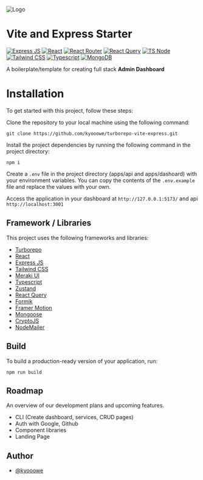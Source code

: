 ![Logo](https://media.giphy.com/media/JpV8LLfdgdqi4/giphy.gif)

# Vite and Express Starter
[![Express JS](https://img.shields.io/badge/Express.js-000000?style=for-the-badge&logo=express&logoColor=white)]()
[![React](https://img.shields.io/badge/React-20232A?style=for-the-badge&logo=react&logoColor=61DAFB)]()
[![React Router](https://img.shields.io/badge/React_Router-CA4245?style=for-the-badge&logo=react-router&logoColor=white)]()
[![React Query](https://img.shields.io/badge/React_Query-FF4154?style=for-the-badge&logo=React_Query&logoColor=white)]()
[![TS Node](https://img.shields.io/badge/ts--node-3178C6?style=for-the-badge&logo=ts-node&logoColor=white)]()
[![Tailwind CSS](https://img.shields.io/badge/Tailwind_CSS-38B2AC?style=for-the-badge&logo=tailwind-css&logoColor=white)]()
[![Typescript](https://img.shields.io/badge/TypeScript-007ACC?style=for-the-badge&logo=typescript&logoColor=white)]()
[![MongoDB](https://img.shields.io/badge/MongoDB-4EA94B?style=for-the-badge&logo=mongodb&logoColor=white)]()

A boilerplate/template for creating full stack **Admin Dashboard**

# Installation

To get started with  this project, follow these steps:

Clone the repository to your local machine using the following command:
```
git clone https://github.com/kyooowe/turborepo-vite-express.git
```

Install the project dependencies by running the following command in the project directory:
```
npm i 
```

Create a `.env` file in the project directory (apps/api and apps/dashoard) with your environment variables. You can copy the contents of the `.env.example` file and replace the values  with your own.

Access the application in your dashboard at `http://127.0.0.1:5173/` and api `http://localhost:3001`

## Framework / Libraries

This project uses the following frameworks and libraries:

 - [Turborepo](https://turbo.build/repo)
 - [React](https://react.dev/)
 - [Express JS](https://expressjs.com/)
 - [Tailwind CSS](https://tailwindcss.com/)
 - [Meraki UI](https://merakiui.com/)
 - [Typescript](https://www.typescriptlang.org/)
 - [Zustand](https://github.com/pmndrs/zustand)
 - [React Query](https://tanstack.com/query/v4/docs/react/adapters/react-query)
 - [Formik](https://formik.org/)
 - [Framer Motion](https://www.framer.com/motion/)
 - [Mongoose](https://mongoosejs.com/)
 - [CryptoJS](https://cryptojs.gitbook.io/docs/)
 - [NodeMailer](https://nodemailer.com/about/)

## Build

To build a production-ready version of your application, run:

```
npm run build
```

## Roadmap
An overview of our development plans and upcoming features.

 - CLI (Create dashboard, services, CRUD pages)
 - Auth with Google, Github
 - Component libraries
 - Landing Page

## Author

-   [@kyooowe](https://www.github.com/kyooowe)
